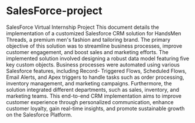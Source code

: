 # SalesForce-project
SalesForce Virtual Internship Project
This document details the implementation of a customized Salesforce CRM solution for
HandsMen Threads, a premium men's fashion and tailoring brand. The primary objective of this
solution was to streamline business processes, improve customer engagement, and boost sales
and marketing efforts.
The implemented solution involved designing a robust data model featuring five key custom
objects. Business processes were automated using various Salesforce features, including Record-
Triggered Flows, Scheduled Flows, Email Alerts, and Apex triggers to handle tasks such as order
processing, inventory management, and marketing campaigns. Furthermore, the solution
integrated different departments, such as sales, inventory, and marketing teams.
This end-to-end CRM implementation aims to improve customer experience through
personalized communication, enhance customer loyalty, gain real-time insights, and promote
sustainable growth on the Salesforce Platform.
